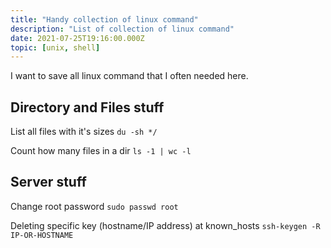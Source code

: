 ```yaml
---
title: "Handy collection of linux command"
description: "List of collection of linux command"
date: 2021-07-25T19:16:00.000Z
topic: [unix, shell]
---
```

I want to save all linux command that I often needed here.







## Directory and Files stuff

List all files with it's sizes
`du -sh */`

Count how many files in a dir
`ls -1 | wc -l`

## Server stuff

Change root password
`sudo passwd root`

Deleting specific key (hostname/IP address) at known_hosts
`ssh-keygen -R IP-OR-HOSTNAME`


